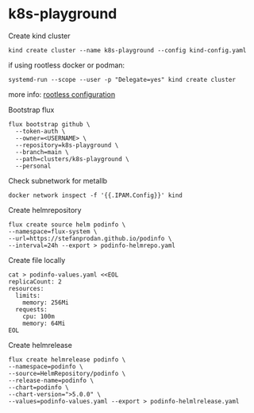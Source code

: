 # k8s-playground

Create kind cluster
```
kind create cluster --name k8s-playground --config kind-config.yaml
```

if using rootless docker or podman:
```
systemd-run --scope --user -p "Delegate=yes" kind create cluster
```
more info: [rootless configuration](https://kind.sigs.k8s.io/docs/user/rootless/)

Bootstrap flux
```
flux bootstrap github \
  --token-auth \
  --owner=<USERNAME> \
  --repository=k8s-playground \
  --branch=main \
  --path=clusters/k8s-playground \
  --personal
```

Check subnetwork for metallb
```
docker network inspect -f '{{.IPAM.Config}}' kind
```

Create helmrepository
```
flux create source helm podinfo \
--namespace=flux-system \
--url=https://stefanprodan.github.io/podinfo \
--interval=24h --export > podinfo-helmrepo.yaml
```

Create file locally
```
cat > podinfo-values.yaml <<EOL
replicaCount: 2
resources:
  limits:
    memory: 256Mi
  requests:
    cpu: 100m
    memory: 64Mi
EOL
```

Create helmrelease
```
flux create helmrelease podinfo \
--namespace=podinfo \
--source=HelmRepository/podinfo \
--release-name=podinfo \
--chart=podinfo \
--chart-version=">5.0.0" \
--values=podinfo-values.yaml --export > podinfo-helmlrelease.yaml
```
